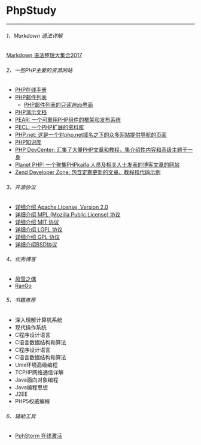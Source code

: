 # PhpStudy
---
###### 1、Markdown 语法详解
[Markdown 语法整理大集合2017](https://www.jianshu.com/p/191d1e21f7ed)

###### 2、一些PHP主要的资源网站
- [PHP在线手册](http://www.php.net/manual)
- [PHP邮件列表](http://www.php.net/mailing-lists.php)
   - [PHP邮件列表的只读Web界面](http://news.php.net/)
- [PHP演示文档](http://talks.php.net)
- [PEAR: 一个可重用PHP组件的框架和发布系统](http://pear.php.net)
- [PECL: 一个PHP扩展的资料库](http://pecl.php.net)
- [PHP.net: 这是一个对php.net域名之下的众多网站提供导航的页面](http://www.php.net/sites.php)
- [PHP知识库](http://php.faqts.com)
- [PHP DevCenter: 汇集了大量PHP文章和教程，集介绍性内容和高级主题于一身](http://www.onlamp.com/php)
- [Planet PHP: 一个聚集PHPkaifa 人员及相关人士发表的博客文章的网站](http://www.planet-php.net)
- [Zend Developer Zone: 包含定期更新的文章、教程和代码示例](http://devzone.zend.com)

###### 3、开源协议
- [详细介绍 Apache License, Version 2.0](http://www.apache.org/licenses/LICENSE-2.0.html)
- [详细介绍 MPL (Mozilla Public License) 协议](http://www.mozilla.org/MPL/MPL-1.1.html)
- [详细介绍 MIT 协议](http://www.opensource.org/licenses/mit-license.php)
- [详细介绍 LGPL 协议](https://www.oschina.net/question/12_2827)
- [详细介绍 GPL 协议](https://www.oschina.net/question/12_2826)
- [详细介绍BSD协议](https://www.oschina.net/question/12_2825)

###### 4、优秀博客
- [风雪之偶](http://www.laruence.com/)
- [RanGo](http://rango.swoole.com/)

###### 5、书籍推荐
- 深入理解计算机系统
- 现代操作系统
- C程序设计语言
- C语言数据结构和算法
- C程序设计语言
- C语言数据结构和算法
- Unix环境高级编程
- TCP/IP网络通信详解
- Java面向对象编程
- Java编程思想
- J2EE
- PHP5权威编程

###### 6、辅助工具
- [PphStorm 在线激活](http://idea.lanyus.com/)
